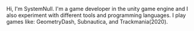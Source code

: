 Hi, I'm SystemNull.
I'm a game developer in the unity game engine and I also experiment with different tools and programming languages.
I play games like: GeometryDash, Subnautica, and Trackmania(2020).

<!---
SystemNull/SystemNull is a ✨ special ✨ repository because its `README.md` (this file) appears on your GitHub profile.
You can click the Preview link to take a look at your changes.
--->
